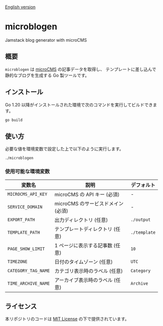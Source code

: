 [English version](README_en.md)

# microblogen
Jamstack blog generator with microCMS

## 概要
`microblogen` は [microCMS](https://microcms.io/) の記事データを取得し、
テンプレートに差し込んで静的なブログを生成する Go 製ツールです。

## インストール
Go 1.20 以降がインストールされた環境で次のコマンドを実行してビルドできます。

```bash
go build
```

## 使い方
必要な値を環境変数で設定した上で以下のように実行します。

```bash
./microblogen
```

### 使用可能な環境変数
| 変数名 | 説明 | デフォルト |
| ------ | ---- | ---------- |
| `MICROCMS_API_KEY` | microCMS の API キー (必須) | - |
| `SERVICE_DOMAIN` | microCMS のサービスドメイン (必須) | - |
| `EXPORT_PATH` | 出力ディレクトリ (任意) | `./output` |
| `TEMPLATE_PATH` | テンプレートディレクトリ (任意) | `./template` |
| `PAGE_SHOW_LIMIT` | 1 ページに表示する記事数 (任意) | `10` |
| `TIMEZONE` | 日付のタイムゾーン (任意) | `UTC` |
| `CATEGORY_TAG_NAME` | カテゴリ表示時のラベル (任意) | `Category` |
| `TIME_ARCHIVE_NAME` | アーカイブ表示時のラベル (任意) | `Archive` |

## ライセンス
本リポジトリのコードは [MIT License](LICENSE) の下で提供されています。
